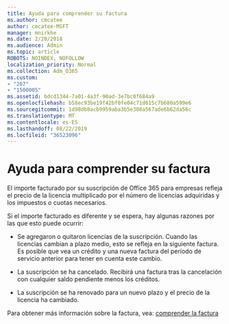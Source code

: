 ```yaml
---
title: Ayuda para comprender su factura
ms.author: cmcatee
author: cmcatee-MSFT
manager: mnirkhe
ms.date: 2/20/2018
ms.audience: Admin
ms.topic: article
ROBOTS: NOINDEX, NOFOLLOW
localization_priority: Normal
ms.collection: Adm_O365
ms.custom:
- "267"
- "1500005"
ms.assetid: bdcd1344-7a01-4a3f-90ad-3e7bc0f684a9
ms.openlocfilehash: b58ec93be19f42bf0fe04c71d615c7b680a599e6
ms.sourcegitcommit: 1d98db8acb9959aba3b5e308a567ade6b62da56c
ms.translationtype: MT
ms.contentlocale: es-ES
ms.lasthandoff: 08/22/2019
ms.locfileid: "36523096"
---
```

# <a name="help-understanding-your-bill"></a>Ayuda para comprender su factura

El importe facturado por su suscripción de Office 365 para empresas refleja el precio de la licencia multiplicado por el número de licencias adquiridas y los impuestos o cuotas necesarios.
  
Si el importe facturado es diferente y se espera, hay algunas razones por las que esto puede ocurrir:
  
- Se agregaron o quitaron licencias de la suscripción. Cuando las licencias cambian a plazo medio, esto se refleja en la siguiente factura. Es posible que vea un crédito y una nueva factura del período de servicio anterior para tener en cuenta este cambio.

- La suscripción se ha cancelado. Recibirá una factura tras la cancelación con cualquier saldo pendiente menos los créditos.

- La suscripción se ha renovado para un nuevo plazo y el precio de la licencia ha cambiado.

Para obtener más información sobre la factura, vea: [comprender la factura](https://docs.microsoft.com/office365/admin/subscriptions-and-billing/understand-your-invoice)